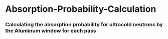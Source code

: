 # Absorption-Probability-Calculation

### Calculating the absorption probability for ultracold neutrons by the Aluminum window for each pass
